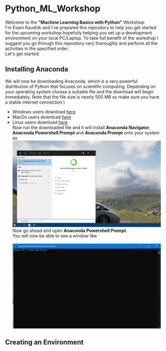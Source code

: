 # Python_ML_Workshop
Welcome to the **"Machine Learning Basics with Python"** Workshop.\
I'm Evam Kaushik and I've prepared this repository to help you get started for the upcoming workshop hopefully helping you set up a development environment on your local PC/Laptop. To take full benefit of the workshop I suggest you go through this repository very thoroughly and perform all the activities in the specified order.\
Let's get started.

## Installing Anaconda
We will now be downloading Anaconda, which is a very powerful distribution of Python that focuses on scientific computing. Depending on your operating system choose a suitable file and the download will begin immediately. Note that the file size is nearly 500 MB so make sure you have a stable internet connection.\
* Windows users download [here](https://repo.anaconda.com/archive/Anaconda3-2020.02-Windows-x86_64.exe)
* MacOs users download [here](https://repo.anaconda.com/archive/Anaconda3-2020.02-MacOSX-x86_64.pkg)
* Linux users download [here](https://repo.anaconda.com/archive/Anaconda3-2020.02-Linux-x86_64.sh) \
Now run the downloaded file and it will install **Anaconda Navigator**, **Anaconda Powershell Prompt** and **Anaconda Prompt** onto your system as <br>
![](https://github.com/kickereb/Python_ML_Workshop/blob/master/Images/Statrt_menu.png) <br>
Now go ahead and open **Anaconda Powershell Prompt**. <br>
You will now be able to see a window like <br> <br>
![](https://github.com/kickereb/Python_ML_Workshop/blob/master/Images/prompt.png) <br>
## Creating an Environment
